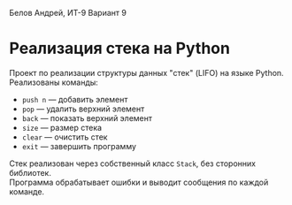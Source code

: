 Белов Андрей, ИТ-9
Вариант 9

# Реализация стека на Python

Проект по реализации структуры данных "стек" (LIFO) на языке Python.  
Реализованы команды:
- `push n` — добавить элемент
- `pop` — удалить верхний элемент
- `back` — показать верхний элемент
- `size` — размер стека
- `clear` — очистить стек
- `exit` — завершить программу

Стек реализован через собственный класс `Stack`, без сторонних библиотек.  
Программа обрабатывает ошибки и выводит сообщения по каждой команде.
